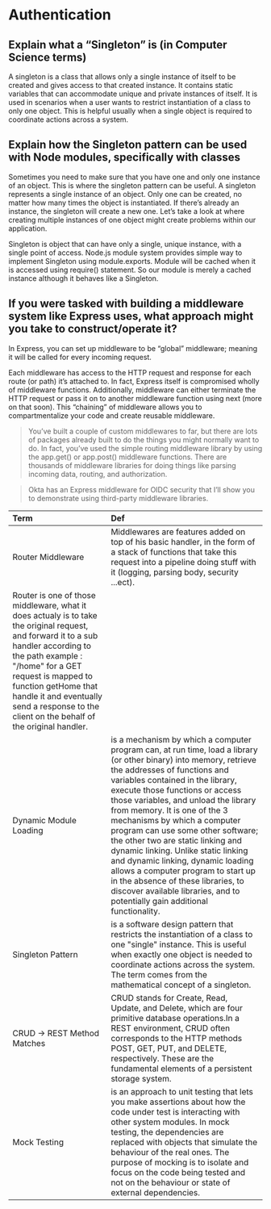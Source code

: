 # Authentication

## Explain what a “Singleton” is (in Computer Science terms)
A singleton is a class that allows only a single instance of itself to be created and gives access to that created instance. It contains static variables that can accommodate unique and private instances of itself. It is used in scenarios when a user wants to restrict instantiation of a class to only one object. This is helpful usually when a single object is required to coordinate actions across a system.


## Explain how the Singleton pattern can be used with Node modules, specifically with classes
Sometimes you need to make sure that you have one and only one instance of an object. This is where the singleton pattern can be useful. A singleton represents a single instance of an object. Only one can be created, no matter how many times the object is instantiated. If there’s already an instance, the singleton will create a new one. Let’s take a look at where creating multiple instances of one object might create problems within our application.

Singleton is object that can have only a single, unique instance, with a single point of access. Node.js module system provides simple way to implement Singleton using module.exports. Module will be cached when it is accessed using require() statement. So our module is merely a cached instance although it behaves like a Singleton.



## If you were tasked with building a middleware system like Express uses, what approach might you take to construct/operate it?

In Express, you can set up middleware to be “global” middleware; meaning it will be called for every incoming request.


Each middleware has access to the HTTP request and response for each route (or path) it’s attached to. In fact, Express itself is compromised wholly of middleware functions. Additionally, middleware can either terminate the HTTP request or pass it on to another middleware function using next (more on that soon). This “chaining” of middleware allows you to compartmentalize your code and create reusable middleware.
> You’ve built a couple of custom middlewares to far, but there are lots of packages already built to do the things you might normally want to do. In fact, you’ve used the simple routing middleware library by using the app.get() or app.post() middleware functions. There are thousands of middleware libraries for doing things like parsing incoming data, routing, and authorization.

> Okta has an Express middleware for OIDC security that I’ll show you to demonstrate using third-party middleware libraries.


| Term           | Def         |
| :------------- | :---------- |
| Router Middleware   | Middlewares are features added on top of his basic handler, in the form of a stack of functions that take this request into a pipeline doing stuff with it (logging, parsing body, security ...ect).
Router is one of those middleware, what it does actualy is to take the original request, and forward it to a sub handler according to the path example : "/home" for a GET request is mapped to function getHome that handle it and eventually send a response to the client on the behalf of the original handler.|
| Dynamic Module Loading | is a mechanism by which a computer program can, at run time, load a library (or other binary) into memory, retrieve the addresses of functions and variables contained in the library, execute those functions or access those variables, and unload the library from memory. It is one of the 3 mechanisms by which a computer program can use some other software; the other two are static linking and dynamic linking. Unlike static linking and dynamic linking, dynamic loading allows a computer program to start up in the absence of these libraries, to discover available libraries, and to potentially gain additional functionality.|
| Singleton Pattern | is a software design pattern that restricts the instantiation of a class to one "single" instance. This is useful when exactly one object is needed to coordinate actions across the system. The term comes from the mathematical concept of a singleton. |
| CRUD -> REST Method Matches  |CRUD stands for Create, Read, Update, and Delete, which are four primitive database operations.In a REST environment, CRUD often corresponds to the HTTP methods POST, GET, PUT, and DELETE, respectively. These are the fundamental elements of a persistent storage system.|
| Mock Testing        | is an approach to unit testing that lets you make assertions about how the code under test is interacting with other system modules. In mock testing, the dependencies are replaced with objects that simulate the behaviour of the real ones. The purpose of mocking is to isolate and focus on the code being tested and not on the behaviour or state of external dependencies.|

